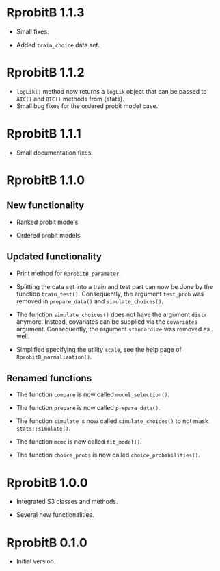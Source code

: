 # RprobitB 1.1.3

* Small fixes.

* Added `train_choice` data set.

# RprobitB 1.1.2

* `logLik()` method now returns a `logLik` object that can be passed to `AIC()` and `BIC()` methods from {stats}.
* Small bug fixes for the ordered probit model case.

# RprobitB 1.1.1

* Small documentation fixes.

# RprobitB 1.1.0

## New functionality

* Ranked probit models

* Ordered probit models

## Updated functionality

* Print method for `RprobitB_parameter`.

* Splitting the data set into a train and test part can now be done by the function `train_test()`. Consequently, the argument `test_prob` was removed in `prepare_data()` and `simulate_choices()`.

* The function `simulate_choices()` does not have the argument `distr` anymore. Instead, covariates can be supplied via the `covariates` argument. Consequently, the argument `standardize` was removed as well.

* Simplified specifying the utility `scale`, see the help page of `RprobitB_normalization()`.

## Renamed functions

* The function `compare` is now called `model_selection()`.

* The function `prepare` is now called `prepare_data()`.

* The function `simulate` is now called `simulate_choices()` to not mask `stats::simulate()`.

* The function `mcmc` is now called `fit_model()`.

* The function `choice_probs` is now called `choice_probabilities()`.

# RprobitB 1.0.0

* Integrated S3 classes and methods.

* Several new functionalities.

# RprobitB 0.1.0

* Initial version.
